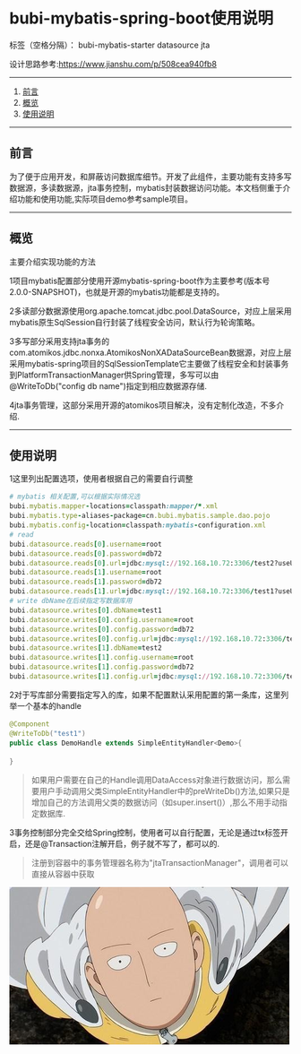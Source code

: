 ﻿# bubi-mybatis-spring-boot使用说明

标签（空格分隔）： bubi-mybatis-starter datasource jta 

设计思路参考:https://www.jianshu.com/p/508cea940fb8

---
 1. [前言](#1)
 2. [概览](#2)
 3. [使用说明](#3)

----------


## <div id="1">前言</div>   ##
为了便于应用开发，和屏蔽访问数据库细节。开发了此组件，主要功能有支持多写数据源，多读数据源，jta事务控制，mybatis封装数据访问功能。本文档侧重于介绍功能和使用功能,实际项目demo参考sample项目。

----------
## <div id="2">概览</div>  ##
主要介绍实现功能的方法

1项目mybatis配置部分使用开源mybatis-spring-boot作为主要参考(版本号2.0.0-SNAPSHOT)，也就是开源的mybatis功能都是支持的。

2多读部分数据源使用org.apache.tomcat.jdbc.pool.DataSource，对应上层采用mybatis原生SqlSession自行封装了线程安全访问，默认行为轮询策略。

3多写部分采用支持jta事务的com.atomikos.jdbc.nonxa.AtomikosNonXADataSourceBean数据源，对应上层采用mybatis-spring项目的SqlSessionTemplate它主要做了线程安全和封装事务到PlatformTransactionManager供Spring管理，多写可以由@WriteToDb("config db name")指定到相应数据源存储.

4jta事务管理，这部分采用开源的atomikos项目解决，没有定制化改造，不多介绍.


----------
## <div id="3">使用说明</div>  ##
1这里列出配置选项，使用者根据自己的需要自行调整

```ruby
# mybatis 相关配置,可以根据实际情况选
bubi.mybatis.mapper-locations=classpath:mapper/*.xml
bubi.mybatis.type-aliases-package=cn.bubi.mybatis.sample.dao.pojo
bubi.mybatis.config-location=classpath:mybatis-configuration.xml
# read
bubi.datasource.reads[0].username=root
bubi.datasource.reads[0].password=db72
bubi.datasource.reads[0].url=jdbc:mysql://192.168.10.72:3306/test2?useUnicode=true&amp;characterEncoding=UTF-8
bubi.datasource.reads[1].username=root
bubi.datasource.reads[1].password=db72
bubi.datasource.reads[1].url=jdbc:mysql://192.168.10.72:3306/test1?useUnicode=true&amp;characterEncoding=UTF-8
# write dbName在后续指定写数据库用
bubi.datasource.writes[0].dbName=test1
bubi.datasource.writes[0].config.username=root
bubi.datasource.writes[0].config.password=db72
bubi.datasource.writes[0].config.url=jdbc:mysql://192.168.10.72:3306/test1?useUnicode=true&amp;characterEncoding=UTF-8
bubi.datasource.writes[1].dbName=test2
bubi.datasource.writes[1].config.username=root
bubi.datasource.writes[1].config.password=db72
bubi.datasource.writes[1].config.url=jdbc:mysql://192.168.10.72:3306/test2?useUnicode=true&amp;characterEncoding=UTF-8
```

2对于写库部分需要指定写入的库，如果不配置默认采用配置的第一条库，这里列举一个基本的handle
```java
@Component
@WriteToDb("test1")
public class DemoHandle extends SimpleEntityHandler<Demo>{

}
```

> 如果用户需要在自己的Handle调用DataAccess对象进行数据访问，那么需要用户手动调用父类SimpleEntityHandler中的preWriteDb()方法,如果只是增加自己的方法调用父类的数据访问（如super.insert()）,那么不用手动指定数据库.

3事务控制部分完全交给Spring控制，使用者可以自行配置，无论是通过tx标签开启，还是@Transaction注解开启，例子就不写了，都可以的.

> 注册到容器中的事务管理器名称为"jtaTransactionManager"，调用者可以直接从容器中获取


![结束](https://raw.githubusercontent.com/znyh113too/bubi-mybatis-spring-boot/master/picture/16_7tmixo1yysbf6ywpafd7ojj1g.jpg)
